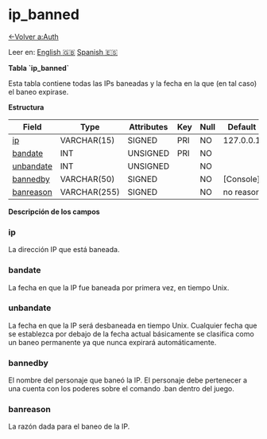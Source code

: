 ﻿# ip\_banned

[<-Volver a:Auth](database-auth.md)

Leer en: [English :gb:](../ip_banned) [Spanish :es:](ip_banned)

**Tabla \`ip\_banned\`**

Esta tabla contiene todas las IPs baneadas y la fecha en la que (en tal caso) el baneo expirase.

**Estructura**

| Field          | Type         | Attributes | Key | Null | Default   | Extra | Comment |
| -------------- | ------------ | ---------- | --- | ---- | --------- | ----- | ------- |
| [ip][1]        | VARCHAR(15)  | SIGNED     | PRI | NO   | 127.0.0.1 |       |         |
| [bandate][2]   | INT          | UNSIGNED   | PRI | NO   |           |       |         |
| [unbandate][3] | INT          | UNSIGNED   |     | NO   |           |       |         |
| [bannedby][4]  | VARCHAR(50)  | SIGNED     |     | NO   | [Console] |       |         |
| [banreason][5] | VARCHAR(255) | SIGNED     |     | NO   | no reason |       |         |

[1]: #ip
[2]: #bandate
[3]: #unbandate
[4]: #bannedby
[5]: #banreason

**Descripción de los campos**

### ip

La dirección IP que está baneada.

### bandate

La fecha en que la IP fue baneada por primera vez, en tiempo Unix.

### unbandate

La fecha en que la IP será desbaneada en tiempo Unix. Cualquier fecha que se establezca por debajo de la fecha actual básicamente se clasifica como un baneo permanente ya que nunca expirará automáticamente.

### bannedby

El nombre del personaje que baneó la IP. El personaje debe pertenecer a una cuenta con los poderes sobre el comando .ban dentro del juego.

### banreason

La razón dada para el baneo de la IP.

